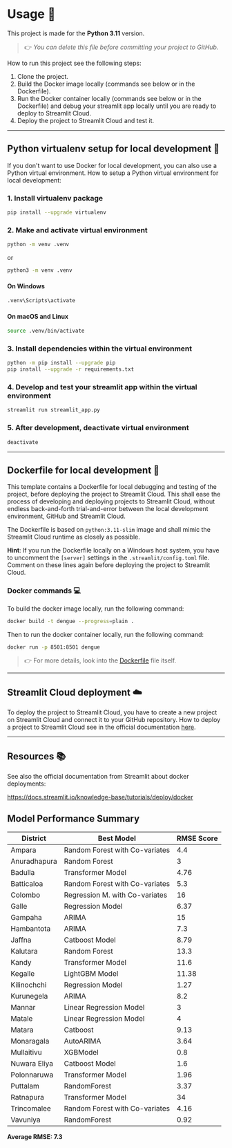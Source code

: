 <!-- markdownlint-disable MD026 -->
# Usage :wrench:

This project is made for the **Python 3.11** version.

> :point_right: *You can delete this file before committing your project to GitHub.*

How to run this project see the following steps:

1. Clone the project.
2. Build the Docker image locally (commands see below or in the Dockerfile).
3. Run the Docker container locally (commands see below or in the Dockerfile) and debug your streamlit app locally until you are ready to deploy to Streamlit Cloud.
4. Deploy the project to Streamlit Cloud and test it.

---

## Python **virtualenv** setup for local development :snake:

If you don't want to use Docker for local development, you can also use a Python virtual environment.
How to setup a Python virtual environment for local development:

### 1. Install virtualenv package

```bash
pip install --upgrade virtualenv
```

### 2. Make and activate virtual environment

```bash
python -m venv .venv
```
or 

```bash
python3 -m venv .venv
```

#### On Windows

```bash
.venv\Scripts\activate
```

#### On macOS and Linux

```bash
source .venv/bin/activate
```

### 3. Install dependencies within the virtual environment

```bash
python -m pip install --upgrade pip
pip install --upgrade -r requirements.txt
```

### 4. Develop and test your streamlit app within the virtual environment

```bash
streamlit run streamlit_app.py
```

### 5. After development, deactivate virtual environment

```bash
deactivate
```

---

## Dockerfile for local development :whale:

This template contains a Dockerfile for local debugging and testing of the project, before deploying the project to Streamlit Cloud. This shall ease the process of developing and deploying projects to Streamlit Cloud, without endless back-and-forth trial-and-error between the local development environment, GitHub and Streamlit Cloud.

The Dockerfile is based on `python:3.11-slim` image and shall mimic the Streamlit Cloud runtime as closely as possible.

**Hint**: If you run the Dockerfile locally on a Windows host system, you have to uncomment the `[server]` settings in the `.streamlit/config.toml` file. Comment on these lines again before deploying the project to Streamlit Cloud.

### Docker commands :computer:

To build the docker image locally, run the following command:

```bash
docker build -t dengue --progress=plain .
```

Then to run the docker container locally, run the following command:

```bash
docker run -p 8501:8501 dengue
```



> :point_right: For more details, look into the [Dockerfile](Dockerfile) file itself.

---

## Streamlit Cloud deployment :cloud:

To deploy the project to Streamlit Cloud, you have to create a new project on Streamlit Cloud and connect it to your GitHub repository.
How to deploy a project to Streamlit Cloud see in the official documentation [here](https://docs.streamlit.io/streamlit-community-cloud).

---

## Resources :books:

See also the official documentation from Streamlit about docker deployments:

<https://docs.streamlit.io/knowledge-base/tutorials/deploy/docker>

## Model Performance Summary
| District        | Best Model                     | RMSE Score |
|-----------------|------------------------------- |------------|
| Ampara          | Random Forest with Co-variates | 4.4        |
| Anuradhapura    | Random Forest                  | 3          |
| Badulla         | Transformer Model              | 4.76       |
| Batticaloa      | Random Forest with Co-variates | 5.3        |
| Colombo         | Regression M. with Co-variates | 16         |
| Galle           | Regression Model               | 6.37       |
| Gampaha         | ARIMA                          | 15         |
| Hambantota      | ARIMA                          | 7.3        |
| Jaffna          | Catboost Model                 | 8.79       |
| Kalutara        | Random Forest                  | 13.3       |
| Kandy           | Transformer Model              | 11.6       |
| Kegalle         | LightGBM Model                 | 11.38      |
| Kilinochchi     | Regression Model               | 1.27       |
| Kurunegela      | ARIMA                          | 8.2        |
| Mannar          | Linear Regression Model        | 3          |
| Matale          | Linear Regression Model        | 4          |
| Matara          | Catboost                       | 9.13       |
| Monaragala      | AutoARIMA                      | 3.64       |
| Mullaitivu      | XGBModel                       | 0.8        |
| Nuwara Eliya    | Catboost Model                 | 1.6        |
| Polonnaruwa     | Transformer Model              | 1.96       |
| Puttalam        | RandomForest                   | 3.37       |
| Ratnapura       | Transformer Model              | 34         |
| Trincomalee     | Random Forest with Co-variates | 4.16       |
| Vavuniya        | RandomForest                   | 0.92       |




**Average RMSE: 7.3**
